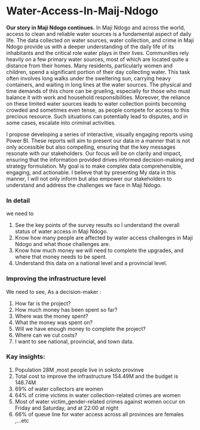 # Water-Access-In-Maij-Ndogo
**Our story in Maji Ndogo continues.**
In Maji Ndogo and across the world, access to clean and reliable water sources is a fundamental aspect of daily life.
The data collected on water sources, water collection, and crime in Maji Ndogo provide us with a deeper understanding of the daily life of its inhabitants and the critical role water plays in their lives.
Communities rely heavily on a few primary water sources, most of which are located quite a distance from their homes. Many residents, particularly women and children, spend a significant portion of their day collecting water. This task often involves long walks under the sweltering sun, carrying heavy containers, and waiting in long lines at the water sources. The physical and time demands of this chore can be grueling, especially for those who must balance it with work and household responsibilities.
Moreover, the reliance on these limited water sources leads to water collection points becoming crowded and sometimes even tense, as people compete for access to this precious resource. Such situations can potentially lead to disputes, and in some cases, escalate into criminal activities.

I propose developing a series of interactive, visually engaging reports using Power BI. These reports will aim to present our data in a
manner that is not only accessible but also compelling, ensuring that the key messages resonate with our stakeholders. Our focus will be on clarity
and impact, ensuring that the information provided drives informed decision-making and strategy formulation.
My goal is to make complex data comprehensible, engaging, and actionable. I believe that by presenting My data in this manner, I will not only inform but also
empower our stakeholders to understand and address the challenges we face in Maji Ndogo.
### In detail
we need to
1. See the key points of the survey results so I understand the overall status of water access in Maji Ndogo.
2. Know how many people are affected by water access challenges in Maji Ndogo and what those challenges are.
3. Know how much money we will need to complete the upgrades, and where that money needs to be spent.
4. Understand this data on a national level and a provincial level.
### Improving the infrastructure level 
We need to see,
As a decision-maker :
1. How far is the project?
2. How much money has been spent so far?
3. Where was the money spent?
4. What the money was spent on?
5. Will we have enough money to complete the project?
6. Where can we cut costs?
7. I want to see national, provincial, and town data.

### Kay insights:
1. Population 28M ,most people live in sokoto provinve 
2. Total cost to improve the infrastructure 154.49M and the budget is 146.74M
3. 69% of water collectors are women 
4. 64% of crime victims in water collection-related crimes are women
5. Most of water victim_gender-related crimes against women occur on Friday and Saturday, and at 22:00 at night
6. 66% of queue line for water access across all provinces are females ,...etc

